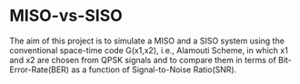 # MISO-vs-SISO

The aim of this project is to simulate a MISO and a SISO system using the conventional space-time code G(x1,x2), i.e., Alamouti Scheme, in which x1 and x2 are chosen from QPSK signals and to compare them in terms of Bit-Error-Rate(BER) as a function of Signal-to-Noise Ratio(SNR).
